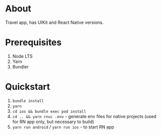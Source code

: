 # About

Travel app, has UIKit and React Native versions.

# Prerequisites

1. Node LTS
2. Yarn
3. Bundler

# Quickstart

1. `bundle install`
2. `yarn`
4. `cd ios && bundle exec pod install`
5. `cd .. && yarn rnuc .env` - generate env files for native projects (used for RN app only, but necessary to build)
6. `yarn run android` / `yarn run ios` - to start RN app
